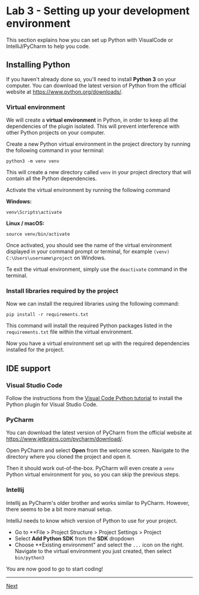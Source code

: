 # Lab 3 - Setting up your development environment

This section explains how you can set up Python with VisualCode or IntelliJ/PyCharm to help you code. 

## Installing Python

If you haven't already done so, you'll need to install **Python 3** on your computer. You can download the latest version of Python from the official website at https://www.python.org/downloads/.

### Virtual environment

We will create a **virtual environment** in Python, in order to keep all the dependencies of the plugin isolated. This will prevent interference with other Python projects on your computer.

Create a new Python virtual environment in the project directory by running the following command in your terminal:

    python3 -m venv venv

This will create a new directory called `venv` in your project directory that will contain all the Python dependencies.

Activate the virtual environment by running the following command

**Windows:**

    venv\Scripts\activate

**Linux / macOS:**

    source venv/bin/activate

Once activated, you should see the name of the virtual environment displayed in your command prompt or terminal, for example `(venv) C:\Users\username\project` on Windows.

Te exit the virtual environment, simply use the `deactivate` command in the terminal.

### Install libraries required by the project

Now we can install the required libraries using the following command:

    pip install -r requirements.txt 

This command will install the required Python packages listed in the `requirements.txt` file within the virtual environment.

Now you have a virtual environment set up with the required dependencies installed for the project.

## IDE support

### Visual Studio Code

Follow the instructions from the [Visual Code Python tutorial](https://code.visualstudio.com/docs/python/python-tutorial) to install the Python plugin for Visual Studio Code. 

### PyCharm

You can download the latest version of PyCharm from the official website at https://www.jetbrains.com/pycharm/download/. 

Open PyCharm and select **Open** from the welcome screen. Navigate to the directory where you cloned the project and open it.

Then it should work out-of-the-box. PyCharm will even create a `venv` Python virtual environment for you, so you can skip the previous steps.

### Intellij

Intellij as PyCharm's older brother and works similar to PyCharm. However, there seems to be a bit more manual setup.

IntelliJ needs to know which version of Python to use for your project. 
* Go to **File > Project Structure > Project Settings > Project
* Select **Add Python SDK** from the **SDK** dropdown
* Choose **Existing environment" and select the `...` icon on the right. Navigate to the virtual environment you just created, then select `bin/python3`

You are now good to go to start coding!

---
[Next](lab-4-define-a-new-task-and-test.md)



